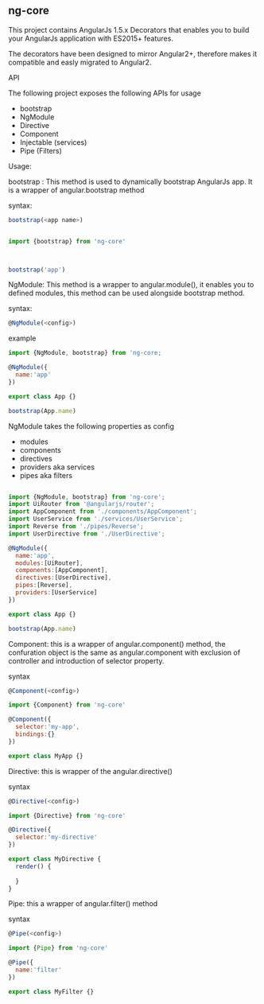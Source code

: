 ## ng-core
This project contains AngularJs 1.5.x Decorators that enables you to build your AngularJs application with ES2015+ features.

The decorators have been designed to mirror Angular2+, therefore makes it compatible and easly migrated to Angular2.

API

The following project exposes the following APIs for usage
 - bootstrap
 - NgModule
 - Directive
 - Component
 - Injectable (services)
 - Pipe (Filters)


 Usage:

 bootstrap : This method is used to dynamically bootstrap AngularJs app. It is a wrapper of angular.bootstrap method

 syntax:
 ```js
bootstrap(<app name>)
```

 ```js

import {bootstrap} from 'ng-core'



bootstrap('app')

 ```

 NgModule: This method is a wrapper to angular.module(), it enables you to defined modules, this method can be used alongside bootstrap method.

syntax:
```js
@NgModule(<config>)
```
example

```js
import {NgModule, bootstrap} from 'ng-core;

@NgModule({
  name:'app'
})

export class App {}

bootstrap(App.name)

```
NgModule takes the following properties as config
  - modules
  - components
  - directives
  - providers aka services
  - pipes aka filters

```js

import {NgModule, bootstrap} from 'ng-core';
import UiRouter from '@angularjs/router';
import AppComponent from './components/AppComponent';
import UserService from './services/UserService';
import Reverse from './pipes/Reverse';
import UserDirective from './UserDirective';

@NgModule({
  name:'app',
  modules:[UiRouter],
  components:[AppComponent],
  directives:[UserDirective],
  pipes:[Reverse],
  providers:[UserService]
})

export class App {}

bootstrap(App.name)

```

Component: this is a wrapper of angular.component() method, the confuration object is the same as angular.component with exclusion of controller and introduction of selector property.

syntax
```js
@Component(<config>)
```

```js
import {Component} from 'ng-core'

@Component({
  selector:'my-app',
  bindings:{}
})

export class MyApp {}

```

Directive: this is wrapper of the angular.directive()


syntax
```js
@Directive(<config>)
```

```js
import {Directive} from 'ng-core'

@Directive({
  selector:'my-directive'
})

export class MyDirective {
  render() {
    
  }
}

```

Pipe: this a wrapper of angular.filter() method

syntax
```js
@Pipe(<config>)
```

```js
import {Pipe} from 'ng-core'

@Pipe({
  name:'filter'
})

export class MyFilter {}

```






